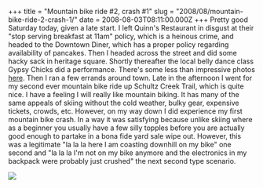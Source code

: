 +++
title = "Mountain bike ride #2, crash #1"
slug = "2008/08/mountain-bike-ride-2-crash-1/"
date = 2008-08-03T08:11:00.000Z
+++
Pretty good Saturday today, given a late start. I left Quinn's Restaurant in disgust at their "stop serving breakfast at 11am" policy, which is a heinous crime, and headed to the Downtown Diner, which has a proper policy regarding availability of pancakes. Then I headed across the street and did some hacky sack in heritage square. Shortly thereafter the local belly dance class Gypsy Chicks did a performance. There's some less than impressive photos [here](http://peterlyons.com/app/photos?gallery=flagstaff_2008_part_1&photo=111_belly_dance). Then I ran a few errands around town. Late in the afternoon I went for my second ever mountain bike ride up Schultz Creek Trail, which is quite nice. I have a feeling I will really like mountain biking. It has many of the same appeals of skiing without the cold weather, bulky gear, expensive tickets, crowds, etc. However, on my way down I did experience my first mountain bike crash. In a way it was satisfying because unlike skiing where as a beginner you usually have a few silly topples before you are actually good enough to partake in a bona fide yard sale wipe out. However, this was a legitimate "la la la here I am coasting downhill on my bike" one second and "la la la I'm not on my bike anymore and the electronics in my backpack were probably just crushed" the next second type scenario.

![](/photos/flagstaff_2008_part_1/118_schultz_creek_trail.jpg)